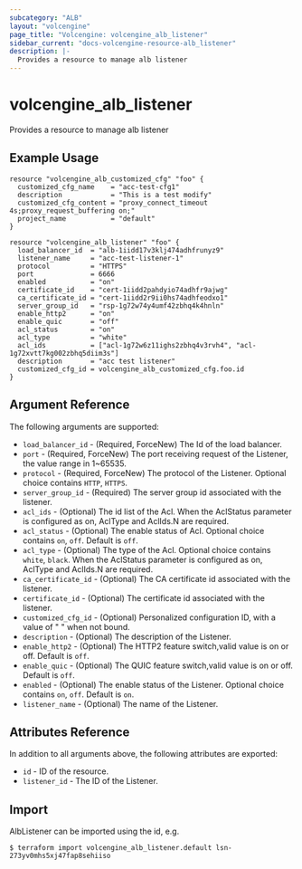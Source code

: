 ```yaml
---
subcategory: "ALB"
layout: "volcengine"
page_title: "Volcengine: volcengine_alb_listener"
sidebar_current: "docs-volcengine-resource-alb_listener"
description: |-
  Provides a resource to manage alb listener
---
```

# volcengine_alb_listener
Provides a resource to manage alb listener
## Example Usage
```hcl
resource "volcengine_alb_customized_cfg" "foo" {
  customized_cfg_name    = "acc-test-cfg1"
  description            = "This is a test modify"
  customized_cfg_content = "proxy_connect_timeout 4s;proxy_request_buffering on;"
  project_name           = "default"
}

resource "volcengine_alb_listener" "foo" {
  load_balancer_id  = "alb-1iidd17v3klj474adhfrunyz9"
  listener_name     = "acc-test-listener-1"
  protocol          = "HTTPS"
  port              = 6666
  enabled           = "on"
  certificate_id    = "cert-1iidd2pahdyio74adhfr9ajwg"
  ca_certificate_id = "cert-1iidd2r9ii0hs74adhfeodxo1"
  server_group_id   = "rsp-1g72w74y4umf42zbhq4k4hnln"
  enable_http2      = "on"
  enable_quic       = "off"
  acl_status        = "on"
  acl_type          = "white"
  acl_ids           = ["acl-1g72w6z11ighs2zbhq4v3rvh4", "acl-1g72xvtt7kg002zbhq5diim3s"]
  description       = "acc test listener"
  customized_cfg_id = volcengine_alb_customized_cfg.foo.id
}
```
## Argument Reference
The following arguments are supported:
* `load_balancer_id` - (Required, ForceNew) The Id of the load balancer.
* `port` - (Required, ForceNew) The port receiving request of the Listener, the value range in 1~65535.
* `protocol` - (Required, ForceNew) The protocol of the Listener. Optional choice contains `HTTP`, `HTTPS`.
* `server_group_id` - (Required) The server group id associated with the listener.
* `acl_ids` - (Optional) The id list of the Acl. When the AclStatus parameter is configured as on, AclType and AclIds.N are required.
* `acl_status` - (Optional) The enable status of Acl. Optional choice contains `on`, `off`. Default is `off`.
* `acl_type` - (Optional) The type of the Acl. Optional choice contains `white`, `black`. When the AclStatus parameter is configured as on, AclType and AclIds.N are required.
* `ca_certificate_id` - (Optional) The CA certificate id associated with the listener.
* `certificate_id` - (Optional) The certificate id associated with the listener.
* `customized_cfg_id` - (Optional) Personalized configuration ID, with a value of " " when not bound.
* `description` - (Optional) The description of the Listener.
* `enable_http2` - (Optional) The HTTP2 feature switch,valid value is on or off. Default is `off`.
* `enable_quic` - (Optional) The QUIC feature switch,valid value is on or off. Default is `off`.
* `enabled` - (Optional) The enable status of the Listener. Optional choice contains `on`, `off`. Default is `on`.
* `listener_name` - (Optional) The name of the Listener.

## Attributes Reference
In addition to all arguments above, the following attributes are exported:
* `id` - ID of the resource.
* `listener_id` - The ID of the Listener.


## Import
AlbListener can be imported using the id, e.g.
```
$ terraform import volcengine_alb_listener.default lsn-273yv0mhs5xj47fap8sehiiso
```

